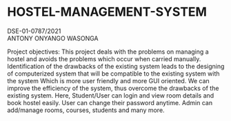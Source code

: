 # HOSTEL-MANAGEMENT-SYSTEM
DSE-01-0787/2021  
ANTONY ONYANGO WASONGA

Project objectives: 
This project deals with the problems on managing a hostel and avoids the problems which occur when carried manually. Identification of the drawbacks of the existing system leads to the designing of computerized system that will be compatible to the existing system with the system Which is more user friendly and more GUI oriented. We can improve the efficiency of the system, thus overcome the drawbacks of the existing system. Here, Student/User can login and view room details and book hostel easily. User can change their password anytime. Admin can add/manage rooms, courses, students and many more.
